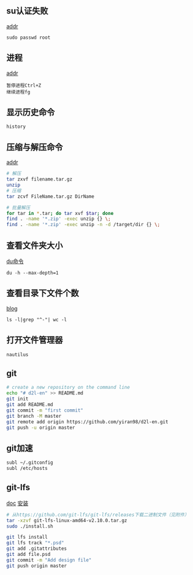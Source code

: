 ## su认证失败
[addr](https://blog.csdn.net/heyangweng/article/details/53728056)

	sudo passwd root



## 进程

[addr](https://www.cnblogs.com/wybliw/p/10237648.html)

	暂停进程Ctrl+Z
	继续进程fg



## 显示历史命令

	history



## 压缩与解压命令

[addr](https://www.cnblogs.com/sinsenliu/p/9369729.html)

```bash
# 解压
tar zxvf filename.tar.gz
unzip
# 压缩
tar zcvf FileName.tar.gz DirName

# 批量解压
for tar in *.tar; do tar xvf $tar; done
find . -name '*.zip' -exec unzip {} \;
find . -name '*.zip' -exec unzip -n -d /target/dir {} \;
```


## 查看文件夹大小
[du命令](https://blog.csdn.net/ouyang_peng/article/details/10414499)

	du -h --max-depth=1

## 查看目录下文件个数
[blog](https://blog.csdn.net/xh_hit/article/details/80651565)

	ls -l|grep "^-"| wc -l

## 打开文件管理器

	nautilus

## git

```bash
# create a new repository on the command line
echo "# d2l-en" >> README.md
git init
git add README.md
git commit -m "first commit"
git branch -M master
git remote add origin https://github.com/yiran98/d2l-en.git
git push -u origin master
```

## git加速

```bash
subl ~/.gitconfig
subl /etc/hosts
```

## git-lfs

[doc](https://git-lfs.github.com/)
[安装](https://blog.csdn.net/anlian523/article/details/100520039)


```bash
# 从https://github.com/git-lfs/git-lfs/releases下载二进制文件（见附件）
tar -xzvf git-lfs-linux-amd64-v2.10.0.tar.gz
sudo ./install.sh

git lfs install
git lfs track "*.psd"
git add .gitattributes
git add file.psd
git commit -m "Add design file"
git push origin master
```
